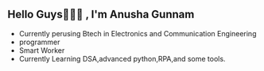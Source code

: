 ## Hello Guys🥳👨‍💻 , I'm Anusha Gunnam
* Currently perusing Btech in Electronics and Communication Engineering 
* programmer 
* Smart Worker
* Currently Learning DSA,advanced python,RPA,and some tools.
